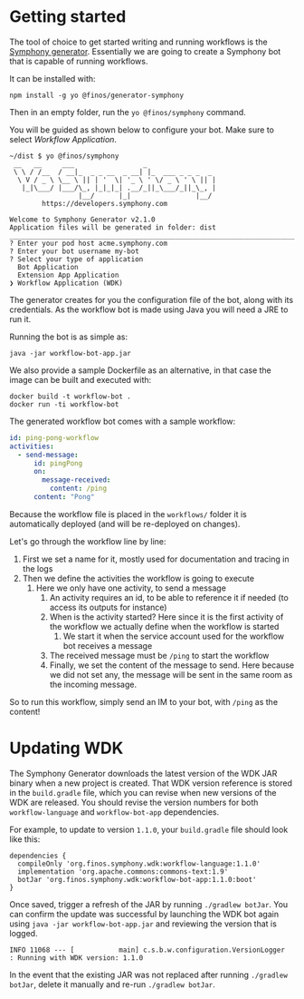 # Getting started

The tool of choice to get started writing and running workflows is
the [Symphony generator](https://github.com/finos/generator-symphony). Essentially we are going to
create a Symphony bot that is capable of running workflows.

It can be installed with:

```
npm install -g yo @finos/generator-symphony
```

Then in an empty folder, run the `yo @finos/symphony` command.

You will be guided as shown below to configure your bot. Make sure to select _Workflow Application_.

```
~/dist $ yo @finos/symphony
 __   __     ___                 _
 \ \ / /__  / __|_  _ _ __  _ __| |_  ___ _ _ _  _
  \ V / _ \ \__ \ || | '  \| '_ \ ' \/ _ \ ' \ || |
   |_|\___/ |___/\_, |_|_|_| .__/_||_\___/_||_\_, |
                 |__/      |_|                |__/ 
        https://developers.symphony.com

Welcome to Symphony Generator v2.1.0
Application files will be generated in folder: dist
______________________________________________________________________________________________________
? Enter your pod host acme.symphony.com
? Enter your bot username my-bot
? Select your type of application 
  Bot Application 
  Extension App Application 
❯ Workflow Application (WDK) 
```

The generator creates for you the configuration file of the bot, along with its credentials. As the workflow bot is made
using Java you will need a JRE to run it.

Running the bot is as simple as:

```
java -jar workflow-bot-app.jar
```

We also provide a sample Dockerfile as an alternative, in that case the image can be built and executed with:

```
docker build -t workflow-bot .
docker run -ti workflow-bot
```

The generated workflow bot comes with a sample workflow:

```yaml
id: ping-pong-workflow
activities:
  - send-message:
      id: pingPong
      on:
        message-received:
          content: /ping
      content: "Pong"
```

Because the workflow file is placed in the `workflows/` folder it is automatically deployed (and will be re-deployed on
changes).

Let's go through the workflow line by line:

1. First we set a name for it, mostly used for documentation and tracing in the logs
2. Then we define the activities the workflow is going to execute
   1. Here we only have one activity, to send a message
      1. An activity requires an id, to be able to reference it if needed (to access its outputs for instance)
      2. When is the activity started? Here since it is the first activity of the workflow we actually define when the
         workflow is started
         1. We start it when the service account used for the workflow bot receives a message
      3. The received message must be `/ping` to start the workflow
      4. Finally, we set the content of the message to send. Here because we did not set any, the message will be sent in the
         same room as the incoming message.

So to run this workflow, simply send an IM to your bot, with `/ping` as the content!

# Updating WDK
The Symphony Generator downloads the latest version of the WDK JAR binary when a new project is created. That WDK version reference is stored in the `build.gradle` file, which you can revise when new versions of the WDK are released. You should revise the version numbers for both `workflow-language` and `workflow-bot-app` dependencies.

For example, to update to version `1.1.0`, your `build.gradle` file should look like this:
```
dependencies {
  compileOnly 'org.finos.symphony.wdk:workflow-language:1.1.0'
  implementation 'org.apache.commons:commons-text:1.9'
  botJar 'org.finos.symphony.wdk:workflow-bot-app:1.1.0:boot'
}
```

Once saved, trigger a refresh of the JAR by running `./gradlew botJar`. You can confirm the update was successful by launching the WDK bot again using `java -jar workflow-bot-app.jar` and reviewing the version that is logged.
```
INFO 11068 --- [           main] c.s.b.w.configuration.VersionLogger      : Running with WDK version: 1.1.0
```
In the event that the existing JAR was not replaced after running `./gradlew botJar`, delete it manually and re-run `./gradlew botJar`.
